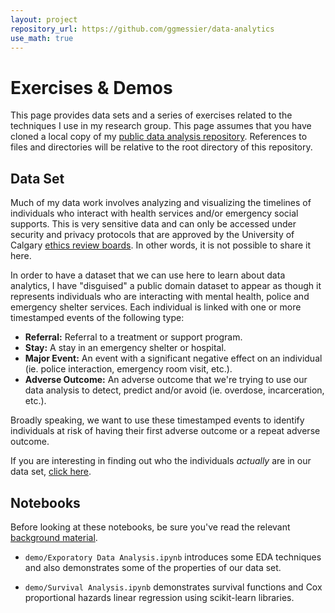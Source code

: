 ```yaml
---
layout: project
repository_url: https://github.com/ggmessier/data-analytics
use_math: true
---
```

# Exercises & Demos

This page provides data sets and a series of exercises related to the techniques I use in my research group.  This page assumes that you have cloned a local copy of my [public data analysis repository](https://github.com/ggmessier/data-analytics).  References to files and directories will be relative to the root directory of this repository.

## Data Set
Much of my data work involves analyzing and visualizing the timelines of individuals who interact with health services and/or emergency social supports.  This is very sensitive data and can only be accessed under security and privacy protocols that are approved by the University of Calgary [ethics review boards](https://research.ucalgary.ca/conduct-research/ethics-compliance).  In other words, it is not possible to share it here.

In order to have a dataset that we can use here to learn about data analytics, I have "disguised" a public domain dataset to appear as though it represents individuals who are interacting with mental health, police and emergency shelter services.  Each individual is linked with one or more timestamped events of the following type:
- **Referral:** Referral to a treatment or support program.
- **Stay:** A stay in an emergency shelter or hospital.
- **Major Event:** An event with a significant negative effect on an individual (ie. police interaction, emergency room visit, etc.).
- **Adverse Outcome:** An adverse outcome that we're trying to use our data analysis to detect, predict and/or avoid (ie. overdose, incarceration, etc.).

Broadly speaking, we want to use these timestamped events to identify individuals at risk of having their first adverse outcome or a repeat adverse outcome.

If you are interesting in finding out who the individuals *actually* are in our data set, [click here](data-baseball).

## Notebooks

Before looking at these notebooks, be sure you've read the relevant [background material](data-background).


- `demo/Exporatory Data Analysis.ipynb` introduces some EDA techniques and also demonstrates some of the properties of our data set.

- `demo/Survival Analysis.ipynb` demonstrates survival functions and Cox proportional hazards linear regression using scikit-learn libraries.







<br>
<br>
  
